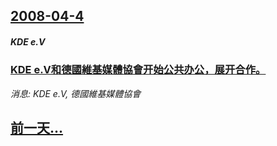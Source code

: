 ## [2008-04-4](/news/2008/04/4/index.md)

##### KDE e.V
### [KDE e.V和德國維基媒體協會开始公共办公，展开合作。](/news/2008/04/4/KDE-eV和德國維基媒體協會开始公共办公-展开合作.md)
_消息: KDE e.V, 德國維基媒體協會_

## [前一天...](/news/2008/04/3/index.md)

